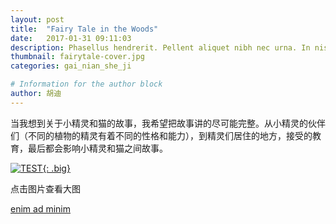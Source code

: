 ```yaml
---
layout: post
title:  "Fairy Tale in the Woods"
date:   2017-01-31 09:11:03
description: Phasellus hendrerit. Pellent aliquet nibh nec urna. In nis aliquet vel, dapibus id,mattis.
thumbnail: fairytale-cover.jpg
categories: gai_nian_she_ji

# Information for the author block
author: 胡迪
---
```



当我想到关于小精灵和猫的故事，我希望把故事讲的尽可能完整。从小精灵的伙伴们（不同的植物的精灵有着不同的性格和能力），到精灵们居住的地方，接受的教育，最后都会影响小精灵和猫之间故事。
 
<a href="/assets/img/fairytale/fairytale-main.jpg">![TEST](/assets/img/fairytale/fairytale-main.jpg){: .big}</a>

点击图片查看大图
 
 [enim ad minim][link1] 

[link1]: example.net

